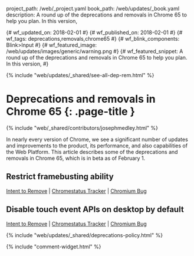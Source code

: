project_path: /web/_project.yaml
book_path: /web/updates/_book.yaml
description: A round up of the deprecations and removals in Chrome 65 to help you plan. In this version,

{# wf_updated_on: 2018-02-01 #}
{# wf_published_on: 2018-02-01 #}
{# wf_tags: deprecations,removals,chrome65 #}
{# wf_blink_components: Blink>Input #}
{# wf_featured_image: /web/updates/images/generic/warning.png #}
{# wf_featured_snippet: A round up of the deprecations and removals in Chrome 65 to help you plan. In this version,  #}

{% include "web/updates/_shared/see-all-dep-rem.html" %}

# Deprecations and removals in Chrome 65 {: .page-title }

{% include "web/_shared/contributors/josephmedley.html" %}

In nearly every version of Chrome, we see a significant number of updates and
improvements to the product, its performance, and also capabilities of the Web
Platform. This article describes some of the deprecations and removals in Chrome
65, which is in beta as of February 1.

## Restrict framebusting ability


[Intent to Remove]() &#124;
[Chromestatus Tracker]() &#124;
[Chromium Bug]()


## Disable touch event APIs on desktop by default



[Intent to Remove]() &#124;
[Chromestatus Tracker]() &#124;
[Chromium Bug]()

{% include "web/updates/_shared/deprecations-policy.html" %}

{% include "comment-widget.html" %}
